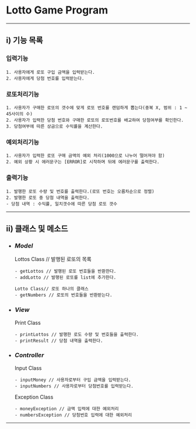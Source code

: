 Lotto Game Program
==========
----

## i) 기능 목록
###  입력기능
```
1. 사용자에게 로또 구입 금액을 입력받는다.
2. 사용자에게 당첨 번호를 입력받는다.
```

### 로또처리기능
```
1. 사용자가 구매한 로또의 갯수에 맞게 로또 번호를 랜덤하게 뽑는다(중복 X, 범위 : 1 ~ 45사이의 수)
2. 사용자가 입력한 당첨 번호와 구매한 로또의 로또번호를 배교하여 당첨여부를 확인한다.
3. 당첨여부에 따른 상금으로 수익률을 계산한다.
```
### 예외처리기능
```
1. 사용자가 입력한 로또 구매 금액의 예외 처리(1000으로 나누어 떨어져야 함)
2. 예외 상황 시 에러문구는 [ERROR]로 시작하며 뒤에 에러문구를 출력한다.
```
### 출력기능
```
1. 발행한 로또 수량 및 번호를 출력한다.(로또 번호는 오름차순으로 정렬)
2. 발행한 로또 중 당첨 내역을 출력한다.
- 당첨 내역 : 수익률, 일치갯수에 따른 당첨 로또 갯수
```
------

## ii) 클래스 및 메소드
- ### *Model*
    Lottos Class // 발행된 로또의 목록
    ```agsl
    - getLottos // 발행된 로또 번호들을 반환한다.
    - addLotto // 발행된 로또를 list에 추가한다.
    
    Lotto Class// 로또 하나의 클래스
    - getNumbers // 로또의 번호들을 반환받는다.
    ```


- ### *View*
    Print Class
    ```agsl
    - printLottos // 발행한 로도 수량 및 번호들을 출력한다.
    - printResult // 당첨 내역을 출력한다.
    ```

- ### *Controller*
    Input Class
    ```agsl
    - inputMoney // 사용자로부터 구입 금액을 입력받는다.
    - inputNumbers // 사용자로부터 당첨번호를 입력받는다.
    ```
    Exception Class
    ```
    - moneyException // 금액 입력에 대한 예외처리
    - numbersException // 당첨번호 입력에 대한 예외처리
    ```

----